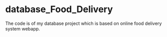 # database_Food_Delivery
The code is of my database project which is based on online food delivery system webapp.
